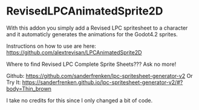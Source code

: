 # RevisedLPCAnimatedSprite2D
With this addon you simply add a Revised LPC spritesheet to a character and it automaticly generates the animations for the Godot4.2 sprites.

Instructions on how to use are here:
https://github.com/alextrevisan/LPCAnimatedSprite2D

Where to find Revised LPC Complete Sprite Sheets??? Ask no more!

Github: https://github.com/sanderfrenken/lpc-spritesheet-generator-v2
Or
Try It: https://sanderfrenken.github.io/lpc-spritesheet-generator-v2/#?body=Thin_brown

I take no credits for this since I only changed a bit of code.
